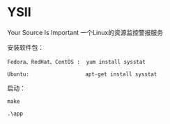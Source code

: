 # YSII
Your Source Is Important 一个Linux的资源监控警报服务

安装软件包：

    Fedora、RedHat、CentOS :  yum install sysstat

    Ubuntu:                  apt-get install sysstat

启动：

    make

    .\app
